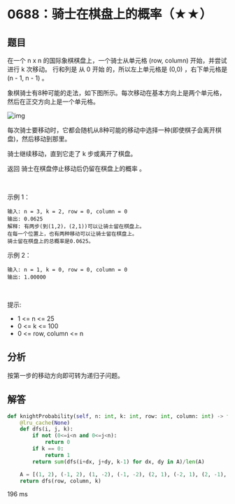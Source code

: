 # 0688：骑士在棋盘上的概率（★★）


## 题目

在一个 n x n 的国际象棋棋盘上，一个骑士从单元格 (row, column) 开始，并尝试进行 k 次移动。
行和列是 从 0 开始 的，所以左上单元格是 (0,0) ，右下单元格是 (n - 1, n - 1) 。

象棋骑士有8种可能的走法，如下图所示。每次移动在基本方向上是两个单元格，然后在正交方向上是一个单元格。

![img](https://assets.leetcode-cn.com/aliyun-lc-upload/uploads/2018/10/12/knight.png)

每次骑士要移动时，它都会随机从8种可能的移动中选择一种(即使棋子会离开棋盘)，然后移动到那里。

骑士继续移动，直到它走了 k 步或离开了棋盘。

返回 骑士在棋盘停止移动后仍留在棋盘上的概率 。

 

示例 1：

    输入: n = 3, k = 2, row = 0, column = 0
    输出: 0.0625
    解释: 有两步(到(1,2)，(2,1))可以让骑士留在棋盘上。
    在每一个位置上，也有两种移动可以让骑士留在棋盘上。
    骑士留在棋盘上的总概率是0.0625。
示例 2：

    输入: n = 1, k = 0, row = 0, column = 0
    输出: 1.00000
 

提示:
- 1 <= n <= 25
- 0 <= k <= 100
- 0 <= row, column <= n

 
## 分析

按第一步的移动方向即可转为递归子问题。

## 解答

```python
def knightProbability(self, n: int, k: int, row: int, column: int) -> float:
    @lru_cache(None)
    def dfs(i, j, k):
        if not (0<=i<n and 0<=j<n):
            return 0
        if k == 0:
            return 1
        return sum(dfs(i+dx, j+dy, k-1) for dx, dy in A)/len(A)

    A = [(1, 2), (-1, 2), (1, -2), (-1, -2), (2, 1), (-2, 1), (2, -1), (-2, -1)]
    return dfs(row, column, k)
```
196 ms

